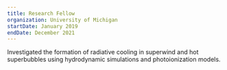 ```yaml
---
title: Research Fellow
organization: University of Michigan
startDate: January 2019
endDate: December 2021
---
```


Investigated the formation of radiative cooling in superwind and hot superbubbles using hydrodynamic simulations and photoionization models.

